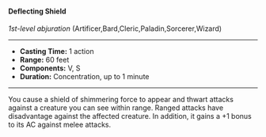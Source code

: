 #### Deflecting Shield
*1st-level abjuration* (Artificer,Bard,Cleric,Paladin,Sorcerer,Wizard)
___
- **Casting Time:** 1 action
- **Range:** 60 feet
- **Components:** V, S
- **Duration:** Concentration, up to 1 minute
---
You cause a shield of shimmering force to appear
and thwart attacks against a creature you can see
within range. Ranged attacks have disadvantage
against the affected creature. In addition, it gains a
+1 bonus to its AC against melee attacks.
